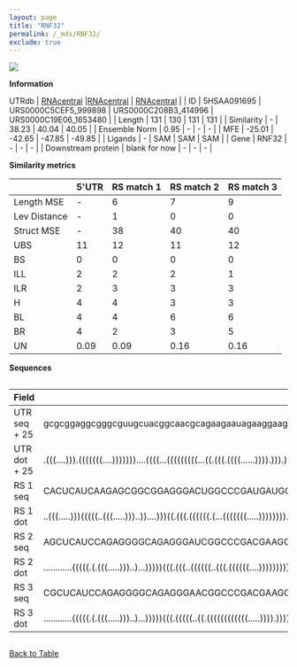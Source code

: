 ```yaml
---
layout: page
title: "RNF32"
permalink: /_mds/RNF32/
exclude: true
---
```




![](../../alns_9.28.22/aln_5HSAA091695_0.985.png?raw=true)


**Information**
<div style="overflow-x:auto;" markdown="block>
| | 5'UTR       | RS match 1   | RS match 2  | RS match 3 |
| ---- | ----------- | ----------- | ----------- | ----------- |
| Link | <a href="http://utrdb.ba.itb.cnr.it/getutr/5HSAA091695/1" target="_blank" rel="noopener noreferrer">UTRdb</a>   | <a href="https://rnacentral.org/rna/URS0000C5CEF5/999898" target="_blank" rel="noopener noreferrer">RNAcentral</a>     |<a href="https://rnacentral.org/rna/URS0000C208B3/414996" target="_blank" rel="noopener noreferrer">RNAcentral</a>  | <a href="https://rnacentral.org/rna/URS0000C19E06/1653480" target="_blank" rel="noopener noreferrer">RNAcentral</a>   |
| ID | 5HSAA091695     | URS0000C5CEF5_999898     | URS0000C208B3_414996     | URS0000C19E06_1653480     |
| Length | 131     |  130    | 131   |  131    |
| Similarity | - | 38.23 | 40.04 | 40.05 |
| Ensemble Norm | 0.95 | - | - | - |
| MFE | -25.01 | -42.65 | -47.85 | -49.85 |
| Ligands | - | SAM | SAM | SAM |
| Gene | RNF32 | - | - | - |
| Downstream protein | blank for now    |    -    | -  | - |
</div>

**Similarity metrics**

| | 5'UTR       | RS match 1   | RS match 2  | RS match 3 |
| ---- | ----------- | ----------- | ----------- | ----------- |
| Length MSE | - | 6 | 7 | 9 |
| Lev Distance | - | 1 | 0 | 0 |
| Struct MSE | - | 38 | 40 | 40 |
| UBS| 11 | 12 | 11 | 12 |
| BS | 0 | 0 | 0 | 0 |
| ILL | 2 | 2 | 2 | 1 |
| ILR | 2 | 3 | 3 | 3 |
| H | 4 | 4 | 3 | 3 |
| BL | 4 | 4 | 6 | 6 |
| BR | 4 | 2 | 3 | 5 |
| UN | 0.09 | 0.09 | 0.16 | 0.16 |

**Sequences**


<div style="overflow-x:auto;">

<table>
<colgroup>
<col width="30%" />
<col width="70%" />
</colgroup>
<thead>
<tr class="header">
<th>Field</th>
<th>Description</th>
</tr>
</thead>
<tbody>
<tr>
<td markdown="span">UTR seq + 25 </td>
<td markdown="span"> gcgcggaggcgggcguugcuacggcaacgcagaagaauagaaggaaggugauaggaugugaugauagaauuugugauagccaagcaacaacuuuuccuaauucggcATGTTAAAAAATAAGGGTCACTCAT </td>
</tr>
<tr>
<td markdown="span">UTR dot + 25  </td>
<td markdown="span"> .(((....))).(((((((....)))))))....((((...(((((((((...((.(((.((((......)))).))).))...)).....))))))).))))(((.(.(((.....))).))))......
</td>
</tr>


<tr>
<td markdown="span">RS 1 seq </td>
<td markdown="span"> CACUCAUCAAGAGCGGCGGAGGGACUGGCCCGAUGAUGCCCGGCAACCGGUAGUCGGUGGGAGCUCUUUAAUGGAGCUUCGGACUACGAGGUGCUAAUUCCUGCAGAACAUGAGUUCUGAGAGAUGAGAG
</td>
</tr>


<tr>
<td markdown="span">RS 1 dot </td>
<td markdown="span"> ..(((.....)))(((((..(((.....)))..))....)))((.(((.((((((.(...(((((((.....)))))))).))))))..)))))....((((.((((((....)))))))).))......
</td>
</tr>


<tr>
<td markdown="span">RS 2 seq </td>
<td markdown="span"> AGCUCAUCCAGAGGGGCAGAGGGAUCGGCCCGACGAAGCCCCGGCAACCAGCGUCGAAACCGCCAUCGCGUUCGUGGUGCGGGUCGACGAAAACGGUGCCAAUUCCGACCCGCCAGCGGGACAGAUGAGGG
</td>
</tr>


<tr>
<td markdown="span">RS 2 dot </td>
<td markdown="span"> ............(((((.(.(((.....)))..)...)))))(((.(((..((((((..(((.((((((....))))))))).)))))).....))))))...((.(.((((....)))).).))......
</td>
</tr>


<tr>
<td markdown="span">RS 3 seq </td>
<td markdown="span"> CGCUCAUCCAGAGGGGCAGAGGGAACGGCCCGACGAAGCCCCGGCAACCGGCGUGAGCGCAUGUCCUCUUCGCGAGGCGCAUGUGCGCGAUCACGGUGCCAAUUCCGACCCGCUCGCGGGACAGAUGAGGA
</td>
</tr>


<tr>
<td markdown="span">RS 3 dot </td>
<td markdown="span"> ............(((((.(.(((.....)))..)...)))))(((.(((((..((.((((((((((((.....)))).)))))))).))..).)))))))...((.(.((((....)))).).))......
</td>
</tr>

</tbody>
</table>


</div>


[Back to Table](../../display)
